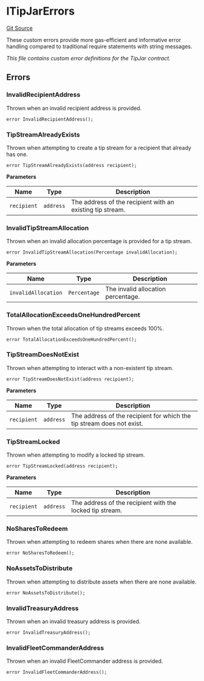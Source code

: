 # ITipJarErrors
[Git Source](https://github.com/OasisDEX/summer-earn-protocol/blob/02b633fc64591288020c32f3fcb6421ab62209d5/src/errors/ITipJarErrors.sol)

These custom errors provide more gas-efficient and informative error handling
compared to traditional require statements with string messages.

*This file contains custom error definitions for the TipJar contract.*


## Errors
### InvalidRecipientAddress
Thrown when an invalid recipient address is provided.


```solidity
error InvalidRecipientAddress();
```

### TipStreamAlreadyExists
Thrown when attempting to create a tip stream for a recipient that already has one.


```solidity
error TipStreamAlreadyExists(address recipient);
```

**Parameters**

|Name|Type|Description|
|----|----|-----------|
|`recipient`|`address`|The address of the recipient with an existing tip stream.|

### InvalidTipStreamAllocation
Thrown when an invalid allocation percentage is provided for a tip stream.


```solidity
error InvalidTipStreamAllocation(Percentage invalidAllocation);
```

**Parameters**

|Name|Type|Description|
|----|----|-----------|
|`invalidAllocation`|`Percentage`|The invalid allocation percentage.|

### TotalAllocationExceedsOneHundredPercent
Thrown when the total allocation of tip streams exceeds 100%.


```solidity
error TotalAllocationExceedsOneHundredPercent();
```

### TipStreamDoesNotExist
Thrown when attempting to interact with a non-existent tip stream.


```solidity
error TipStreamDoesNotExist(address recipient);
```

**Parameters**

|Name|Type|Description|
|----|----|-----------|
|`recipient`|`address`|The address of the recipient for which the tip stream does not exist.|

### TipStreamLocked
Thrown when attempting to modify a locked tip stream.


```solidity
error TipStreamLocked(address recipient);
```

**Parameters**

|Name|Type|Description|
|----|----|-----------|
|`recipient`|`address`|The address of the recipient with the locked tip stream.|

### NoSharesToRedeem
Thrown when attempting to redeem shares when there are none available.


```solidity
error NoSharesToRedeem();
```

### NoAssetsToDistribute
Thrown when attempting to distribute assets when there are none available.


```solidity
error NoAssetsToDistribute();
```

### InvalidTreasuryAddress
Thrown when an invalid treasury address is provided.


```solidity
error InvalidTreasuryAddress();
```

### InvalidFleetCommanderAddress
Thrown when an invalid FleetCommander address is provided.


```solidity
error InvalidFleetCommanderAddress();
```


